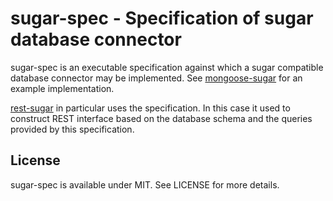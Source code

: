 # sugar-spec - Specification of sugar database connector

sugar-spec is an executable specification against which a sugar compatible database connector may be implemented. See [mongoose-sugar](https://github.com/sugarjs/mongoose-sugar) for an example implementation.

[rest-sugar](https://github.com/sugarjs/rest-sugar) in particular uses the specification. In this case it used to construct REST interface based on the database schema and the queries provided by this specification.

## License

sugar-spec is available under MIT. See LICENSE for more details.

